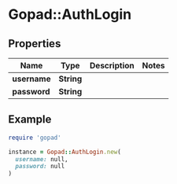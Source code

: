 # Gopad::AuthLogin

## Properties

| Name | Type | Description | Notes |
| ---- | ---- | ----------- | ----- |
| **username** | **String** |  |  |
| **password** | **String** |  |  |

## Example

```ruby
require 'gopad'

instance = Gopad::AuthLogin.new(
  username: null,
  password: null
)
```

